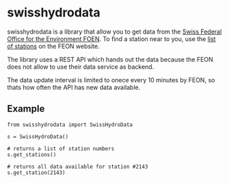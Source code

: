 # swisshydrodata

swisshydrodata is a library that allow you to get data from the [Swiss Federal Office for the Environment FOEN](https://www.hydrodaten.admin.ch/en/stations-and-data.html).
To find a station near to you, use the [list of stations](https://www.hydrodaten.admin.ch/en/stations-and-data.html) on the FEON website.

The library uses a REST API which hands out the data because the FEON does not allow to use their data service as backend.

The data update interval is limited to onece every 10 minutes by FEON, so thats how often the API has new data available.

## Example
```
from swisshydrodata import SwissHydroData 

s = SwissHydroData()

# returns a list of station numbers
s.get_stations()

# returns all data available for station #2143
s.get_station(2143)

```
